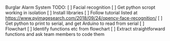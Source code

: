 Burglar Alarm System
TODO:
[ ] Facial recognition
    [ ] Get python scropt working in isolation
        [ ] Install libraries
        [ ] Follow tutorial listed at 
            https://www.pyimagesearch.com/2018/09/24/opencv-face-recognition/
    [ ] Get python to print to serial, and get Arduino to read from serial
[ ] Flowchart
    [ ] Identify functions etc from flowchart
    [ ] Extract straightforward functions and ask team members to code them